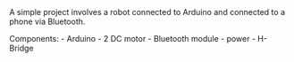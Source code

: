 <html>
  <body>
    <h> A simple project involves a robot connected to Arduino and connected to a phone via Bluetooth.</h>
    <p>Components:
    - Arduino
    - 2 DC motor
    - Bluetooth module
    - power
    - H-Bridge
    </p>
  </body>






</html>
